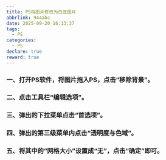```yaml
---
title: PS将图片修改为白底图片
abbrlink: 944abc
date: 2025-09-20 16:13:37
tags:
  - PS
categories:
  - PS
declare: true
reward: true
---
```


### 一、打开PS软件，将图片拖入PS，点击“移除背景”。

### 二、点击工具栏“编辑选项”。

### 三、弹出的下拉菜单点击“首选项”。

### 四、弹出的第三级菜单内点击“透明度与色域”。

### 五、将其中的“网格大小”设置成“无”，点击“确定”即可。